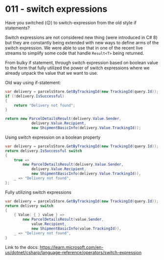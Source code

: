 # 011 - switch expressions #

Have you switched (😉) to switch-expression from the old style if statements?

Switch expressions are not considered new thing (were introduced in C# 8) but they are constantly being extended with new ways to define arms of the switch expression. We were able to use that in one of the recent live streams to simplify some code that handle `Result<T>` being returned.

From bulky if statement, through switch expression based on boolean value to the form that fully utilized the power of switch expressions where we already unpack the value that we want to use.

Old way using if-statement:
```csharp
var delivery = parcelsStore.GetByTrackingId(new TrackingId(query.Id));
if (!delivery.IsSuccessful)
{
    return "Delivery not found";
}

return new ParcelDetailsResult(delivery.Value.Sender,
            delivery.Value.Recipient,
            new ShipmentBasicInfo(delivery.Value.TrackingId));
```

Using switch expression on a boolean property
```csharp
var delivery = parcelsStore.GetByTrackingId(new TrackingId(query.Id));
return delivery.IsSuccessful switch
{
    true =>
        new ParcelDetailsResult(delivery.Value.Sender,
            delivery.Value.Recipient,
            new ShipmentBasicInfo(delivery.Value.TrackingId)),
    _ => "Delivery not found",
};
```

Fully utilizing switch expressions
```csharp
var delivery = parcelsStore.GetByTrackingId(new TrackingId(query.Id));
return delivery switch
{
    { Value: { } value } =>
        new ParcelDetailsResult(value.Sender,
            value.Recipient,
            new ShipmentBasicInfo(value.TrackingId)),
    _ => "Delivery not found",
}
```


Link to the docs: https://learn.microsoft.com/en-us/dotnet/csharp/language-reference/operators/switch-expression